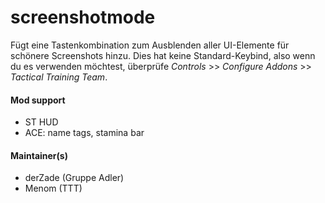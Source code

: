 # screenshotmode
Fügt eine Tastenkombination zum Ausblenden aller UI-Elemente für schönere Screenshots hinzu. Dies hat keine Standard-Keybind, also wenn du es verwenden möchtest, überprüfe *Controls* >> *Configure Addons* >> *Tactical Training Team*.


#### Mod support
* ST HUD
* ACE: name tags, stamina bar

#### Maintainer(s)
* derZade (Gruppe Adler)
* Menom (TTT)
